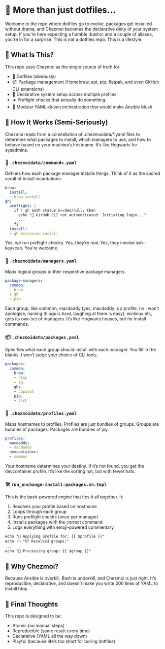 # :muscle: More than just dotfiles...

Welcome to the repo where dotfiles go to evolve, packages get installed without drama, and Chezmoi becomes the declarative deity of your system setup. If you're here expecting a humble .bashrc and a couple of aliases, you're in for a surprise. This is not a dotfiles repo. This is a lifestyle.

## :rocket: What Is This?

This repo uses Chezmoi as the single source of truth for:

- :open_file_folder: Dotfiles (obviously)
- :package: Package management (Homebrew, apt, pip, flatpak, and even GitHub CLI extensions)
- :brain: Declarative system setup across multiple profiles
- :airplane: Preflight checks that actually do something
- :thread: Modular YAML-driven orchestration that would make Ansible blush

## :jigsaw: How It Works (Semi-Seriously)

Chezmoi reads from a constellation of .chezmoidata/*.yaml files to determine what packages to install, which managers to use, and how to behave based on your machine’s hostname. It’s like Hogwarts for sysadmins.

### :file_folder: `.chezmoidata/commands.yaml`

Defines how each package manager installs things. Think of it as the sacred scroll of install incantations:
```yaml
brew:
  install:
  - brew install
gh:
  preflight: |
    if ! gh auth status &>/dev/null; then
      echo "🔐 GitHub CLI not authenticated. Initiating login..."
      ...
    fi
  install:
  - gh extension install
```
Yes, we run preflight checks. Yes, they’re real. Yes, they involve ssh-keyscan. You're welcome.

### :construction_worker: `.chezmoidata/managers.yaml`

Maps logical groups to their respective package managers.
```yaml
package-managers:
  common:
  - brew
  - gh
  - pip
```
Each group, like common, macdaddy (yes, macdaddy is a profile, no I won’t apologise, naming things is hard, laughing at them is easy), winlinux etc, gets its own set of managers. It’s like Hogwarts houses, but for install commands.

### :package: `.chezmoidata/packages.yaml`

Specifies what each group should install with each manager. You fill in the blanks. I won’t judge your choice of CLI tools.
```yaml
packages:
  common:
    brew:
    - htop
    - jq
    gh:
    - copilot
    pip:
    - rich
```
### :dna: `.chezmoidata/profiles.yaml`

Maps hostnames to profiles. Profiles are just bundles of groups. Groups are bundles of packages. Packages are bundles of joy.
```yaml
profiles:
  macdaddy:
  - macdaddy
  devcontainer:
  - common
```
Your hostname determines your destiny. If it’s not found, you get the devcontainer profile. It’s like the sorting hat, but with fewer hats.

### :hammer_and_wrench: `run_onchange-install-packages.sh.tmpl`

This is the bash-powered engine that ties it all together. It:

1. Resolves your profile based on hostname
2. Loops through each group
3. Runs preflight checks (once per manager)
4. Installs packages with the correct command
5. Logs everything with emoji-powered commentary

```shell
echo "🚀 Applying profile for: {{ $profile }}"
echo -n "📦 Resolved groups:"
...
echo "🔧 Processing group: {{ $group }}"
```

## :thinking: Why Chezmoi?

Because Ansible is overkill, Bash is underkill, and Chezmoi is just right. It’s reproducible, declarative, and doesn’t make you write 200 lines of YAML to install htop.

## :thought_balloon: Final Thoughts

This repo is designed to be:

- Atomic (no manual steps)
- Reproducible (same result every time)
- Declarative (YAML all the way down)
- Playful (because life’s too short for boring dotfiles)
